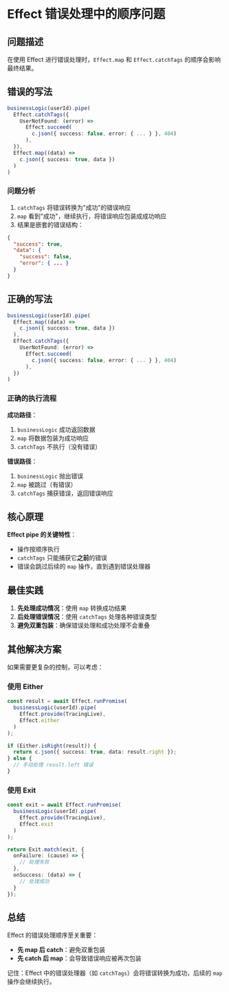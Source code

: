 # Effect 错误处理中的顺序问题

## 问题描述

在使用 Effect 进行错误处理时，`Effect.map` 和 `Effect.catchTags` 的顺序会影响最终结果。

## 错误的写法

```typescript
businessLogic(userId).pipe(
  Effect.catchTags({
    UserNotFound: (error) =>
      Effect.succeed(
        c.json({ success: false, error: { ... } }, 404)
      ),
  }),
  Effect.map((data) =>
    c.json({ success: true, data })
  )
)
```

### 问题分析

1. `catchTags` 将错误转换为"成功"的错误响应
2. `map` 看到"成功"，继续执行，将错误响应包装成成功响应
3. 结果是嵌套的错误结构：

```json
{
  "success": true,
  "data": {
    "success": false,
    "error": { ... }
  }
}
```

## 正确的写法

```typescript
businessLogic(userId).pipe(
  Effect.map((data) =>
    c.json({ success: true, data })
  ),
  Effect.catchTags({
    UserNotFound: (error) =>
      Effect.succeed(
        c.json({ success: false, error: { ... } }, 404)
      ),
  })
)
```

### 正确的执行流程

**成功路径**：
1. `businessLogic` 成功返回数据
2. `map` 将数据包装为成功响应
3. `catchTags` 不执行（没有错误）

**错误路径**：
1. `businessLogic` 抛出错误
2. `map` 被跳过（有错误）
3. `catchTags` 捕获错误，返回错误响应

## 核心原理

**Effect pipe 的关键特性**：
- 操作按顺序执行
- `catchTags` 只能捕获它**之前**的错误
- 错误会跳过后续的 `map` 操作，直到遇到错误处理器

## 最佳实践

1. **先处理成功情况**：使用 `map` 转换成功结果
2. **后处理错误情况**：使用 `catchTags` 处理各种错误类型
3. **避免双重包装**：确保错误处理和成功处理不会重叠

## 其他解决方案

如果需要更复杂的控制，可以考虑：

### 使用 Either

```typescript
const result = await Effect.runPromise(
  businessLogic(userId).pipe(
    Effect.provide(TracingLive),
    Effect.either
  )
);

if (Either.isRight(result)) {
  return c.json({ success: true, data: result.right });
} else {
  // 手动处理 result.left 错误
}
```

### 使用 Exit

```typescript
const exit = await Effect.runPromise(
  businessLogic(userId).pipe(
    Effect.provide(TracingLive),
    Effect.exit
  )
);

return Exit.match(exit, {
  onFailure: (cause) => {
    // 处理失败
  },
  onSuccess: (data) => {
    // 处理成功
  }
});
```

## 总结

Effect 的错误处理顺序至关重要：
- **先 map 后 catch**：避免双重包装
- **先 catch 后 map**：会导致错误响应被再次包装

记住：Effect 中的错误处理器（如 `catchTags`）会将错误转换为成功，后续的 `map` 操作会继续执行。
